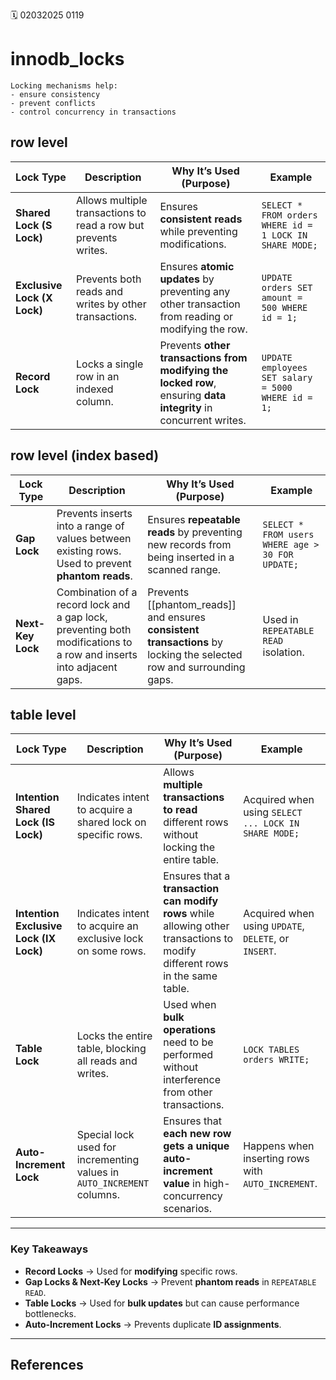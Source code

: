 🗓️ 02032025 0119

# innodb_locks

```ad-abstract
Locking mechanisms help:
- ensure consistency
- prevent conflicts
- control concurrency in transactions
```

## row level

| **Lock Type**               | **Description**                                                 | **Why It’s Used (Purpose)**                                                                                      | **Example**                                             |
| --------------------------- | --------------------------------------------------------------- | ---------------------------------------------------------------------------------------------------------------- | ------------------------------------------------------- |
| **Shared Lock (S Lock)**    | Allows multiple transactions to read a row but prevents writes. | Ensures **consistent reads** while preventing modifications.                                                     | `SELECT * FROM orders WHERE id = 1 LOCK IN SHARE MODE;` |
| **Exclusive Lock (X Lock)** | Prevents both reads and writes by other transactions.           | Ensures **atomic updates** by preventing any other transaction from reading or modifying the row.                | `UPDATE orders SET amount = 500 WHERE id = 1;`          |
| **Record Lock**             | Locks a single row in an indexed column.                        | Prevents **other transactions from modifying the locked row**, ensuring **data integrity** in concurrent writes. | `UPDATE employees SET salary = 5000 WHERE id = 1;`      |


## row level (index based)

| **Lock Type**     | **Description**                                                                                                     | **Why It’s Used (Purpose)**                                                                                          | **Example**                                      |
| ----------------- | ------------------------------------------------------------------------------------------------------------------- | -------------------------------------------------------------------------------------------------------------------- | ------------------------------------------------ |
| **Gap Lock**      | Prevents inserts into a range of values between existing rows. Used to prevent **phantom reads**.                   | Ensures **repeatable reads** by preventing new records from being inserted in a scanned range.                       | `SELECT * FROM users WHERE age > 30 FOR UPDATE;` |
| **Next-Key Lock** | Combination of a record lock and a gap lock, preventing both modifications to a row and inserts into adjacent gaps. | Prevents [[phantom_reads]] and ensures **consistent transactions** by locking the selected row and surrounding gaps. | Used in `REPEATABLE READ` isolation.             |

## table level

| **Lock Type**                          | **Description**                                                        | **Why It’s Used (Purpose)**                                                                                                  | **Example**                                          |
| -------------------------------------- | ---------------------------------------------------------------------- | ---------------------------------------------------------------------------------------------------------------------------- | ---------------------------------------------------- |
| **Intention Shared Lock (IS Lock)**    | Indicates intent to acquire a shared lock on specific rows.            | Allows **multiple transactions to read** different rows without locking the entire table.                                    | Acquired when using `SELECT ... LOCK IN SHARE MODE;` |
| **Intention Exclusive Lock (IX Lock)** | Indicates intent to acquire an exclusive lock on some rows.            | Ensures that a **transaction can modify rows** while allowing other transactions to modify different rows in the same table. | Acquired when using `UPDATE`, `DELETE`, or `INSERT`. |
| **Table Lock**                         | Locks the entire table, blocking all reads and writes.                 | Used when **bulk operations** need to be performed without interference from other transactions.                             | `LOCK TABLES orders WRITE;`                          |
| **Auto-Increment Lock**                | Special lock used for incrementing values in `AUTO_INCREMENT` columns. | Ensures that **each new row gets a unique auto-increment value** in high-concurrency scenarios.                              | Happens when inserting rows with `AUTO_INCREMENT`.   |

---

### **Key Takeaways**

- **Record Locks** → Used for **modifying** specific rows.
- **Gap Locks & Next-Key Locks** → Prevent **phantom reads** in `REPEATABLE READ`.
- **Table Locks** → Used for **bulk updates** but can cause performance bottlenecks.
- **Auto-Increment Locks** → Prevents duplicate **ID assignments**.
---
## References
